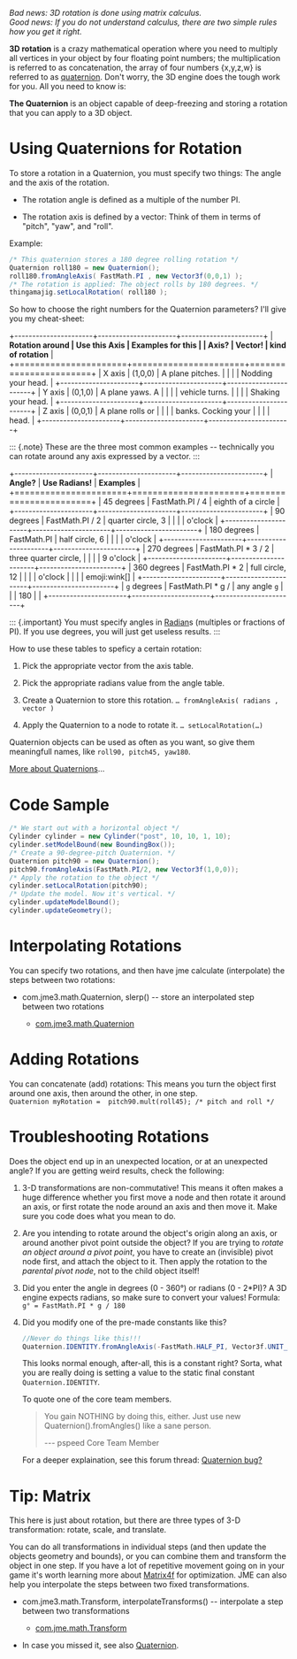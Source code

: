 *Bad news: 3D rotation is done using matrix calculus.\
Good news: If you do not understand calculus, there are two simple rules
how you get it right.*

**3D rotation** is a crazy mathematical operation where you need to
multiply all vertices in your object by four floating point numbers; the
multiplication is referred to as concatenation, the array of four
numbers {x,y,z,w} is referred to as
[quaternion](../jme3/quaternion). Don't worry, the 3D engine does
the tough work for you. All you need to know is:

**The Quaternion** is an object capable of deep-freezing and storing a
rotation that you can apply to a 3D object.

Using Quaternions for Rotation
==============================

To store a rotation in a Quaternion, you must specify two things: The
angle and the axis of the rotation.

-   The rotation angle is defined as a multiple of the number PI.

-   The rotation axis is defined by a vector: Think of them in terms of
    "pitch", "yaw", and "roll".

Example:

```java
/* This quaternion stores a 180 degree rolling rotation */
Quaternion roll180 = new Quaternion();
roll180.fromAngleAxis( FastMath.PI , new Vector3f(0,0,1) );
/* The rotation is applied: The object rolls by 180 degrees. */
thingamajig.setLocalRotation( roll180 );
```

So how to choose the right numbers for the Quaternion parameters? I'll
give you my cheat-sheet:

+----------------------+----------------------+-----------------------+
| **Rotation around    | **Use this Axis      | **Examples for this   |
| Axis?**              | Vector!**            | kind of rotation**    |
+======================+======================+=======================+
| X axis               | (1,0,0)              | A plane pitches.      |
|                      |                      | Nodding your head.    |
+----------------------+----------------------+-----------------------+
| Y axis               | (0,1,0)              | A plane yaws. A       |
|                      |                      | vehicle turns.        |
|                      |                      | Shaking your head.    |
+----------------------+----------------------+-----------------------+
| Z axis               | (0,0,1)              | A plane rolls or      |
|                      |                      | banks. Cocking your   |
|                      |                      | head.                 |
+----------------------+----------------------+-----------------------+

::: {.note}
These are the three most common examples -- technically you can rotate
around any axis expressed by a vector.
:::

+----------------------+----------------------+-----------------------+
| **Angle?**           | **Use Radians!**     | **Examples**          |
+======================+======================+=======================+
| 45 degrees           | FastMath.PI / 4      | eighth of a circle    |
+----------------------+----------------------+-----------------------+
| 90 degrees           | FastMath.PI / 2      | quarter circle, 3     |
|                      |                      | o'clock               |
+----------------------+----------------------+-----------------------+
| 180 degrees          | FastMath.PI          | half circle, 6        |
|                      |                      | o'clock               |
+----------------------+----------------------+-----------------------+
| 270 degrees          | FastMath.PI \* 3 / 2 | three quarter circle, |
|                      |                      | 9 o'clock             |
+----------------------+----------------------+-----------------------+
| 360 degrees          | FastMath.PI \* 2     | full circle, 12       |
|                      |                      | o'clock               |
|                      |                      | emoji:wink\[\]        |
+----------------------+----------------------+-----------------------+
| `g` degrees          | FastMath.PI \* g /   | any angle `g`         |
|                      | 180                  |                       |
+----------------------+----------------------+-----------------------+

::: {.important}
You must specify angles in
[Radian](http://en.wikipedia.org/wiki/Radian)s (multiples or fractions
of PI). If you use degrees, you will just get useless results.
:::

How to use these tables to speficy a certain rotation:

1.  Pick the appropriate vector from the axis table.

2.  Pick the appropriate radians value from the angle table.

3.  Create a Quaternion to store this rotation.
    `… fromAngleAxis( radians , vector )`

4.  Apply the Quaternion to a node to rotate it. `… setLocalRotation(…)`

Quaternion objects can be used as often as you want, so give them
meaningfull names, like `roll90, pitch45, yaw180`.

[More about
Quaternions](http://moddb.wikia.com/wiki/OpenGL:Tutorials:Using_Quaternions_to_represent_rotation)...

Code Sample
===========

```java
/* We start out with a horizontal object */
Cylinder cylinder = new Cylinder("post", 10, 10, 1, 10);
cylinder.setModelBound(new BoundingBox());
/* Create a 90-degree-pitch Quaternion. */
Quaternion pitch90 = new Quaternion();
pitch90.fromAngleAxis(FastMath.PI/2, new Vector3f(1,0,0));
/* Apply the rotation to the object */
cylinder.setLocalRotation(pitch90);
/* Update the model. Now it's vertical. */
cylinder.updateModelBound();
cylinder.updateGeometry();
```

Interpolating Rotations
=======================

You can specify two rotations, and then have jme calculate (interpolate)
the steps between two rotations:

-   com.jme3.math.Quaternion, slerp() -- store an interpolated step
    between two rotations

    -   [com.jme3.math.Quaternion]({link-javadoc}/com/jme3/math/Quaternion.html)

Adding Rotations
================

You can concatenate (add) rotations: This means you turn the object
first around one axis, then around the other, in one step.\
`Quaternion myRotation =  pitch90.mult(roll45); /* pitch and roll */`

Troubleshooting Rotations
=========================

Does the object end up in an unexpected location, or at an unexpected
angle? If you are getting weird results, check the following:

1.  3-D transformations are non-commutative! This means it often makes a
    huge difference whether you first move a node and then rotate it
    around an axis, or first rotate the node around an axis and then
    move it. Make sure you code does what you mean to do.

2.  Are you intending to rotate around the object's origin along an
    axis, or around another pivot point outside the object? If you are
    trying to *rotate an object around a pivot point*, you have to
    create an (invisible) pivot node first, and attach the object to it.
    Then apply the rotation to the *parental pivot node*, not to the
    child object itself!

3.  Did you enter the angle in degrees (0 - 360°) or radians (0 -
    2\*PI)? A 3D engine expects radians, so make sure to convert your
    values! Formula: `g° = FastMath.PI * g / 180`

4.  Did you modify one of the pre-made constants like this?

    ```java
    //Never do things like this!!!
    Quaternion.IDENTITY.fromAngleAxis(-FastMath.HALF_PI, Vector3f.UNIT_X);
    ```

    This looks normal enough, after-all, this is a constant right?
    Sorta, what you are really doing is setting a value to the static
    final constant `Quaternion.IDENTITY`.

    To quote one of the core team members.

    > You gain NOTHING by doing this, either. Just use new
    > Quaternion().fromAngles() like a sane person.
    >
    > ---  pspeed Core Team Member

    For a deeper explaination, see this forum thread: [Quaternion
    bug?](https://hub.jmonkeyengine.org/t/quaternion-bug/39060)

Tip: Matrix
===========

This here is just about rotation, but there are three types of 3-D
transformation: rotate, scale, and translate.

You can do all transformations in individual steps (and then update the
objects geometry and bounds), or you can combine them and transform the
object in one step. If you have a lot of repetitive movement going on in
your game it's worth learning more about [Matrix4f](../jme3/matrix)
for optimization. JME can also help you interpolate the steps between
two fixed transformations.

-   com.jme3.math.Transform, interpolateTransforms() -- interpolate a
    step between two transformations

    -   [com.jme.math.Transform]({link-javadoc}/com/jme3/math/Transform.html)

-   In case you missed it, see also
    [Quaternion](../jme3/quaternion).
